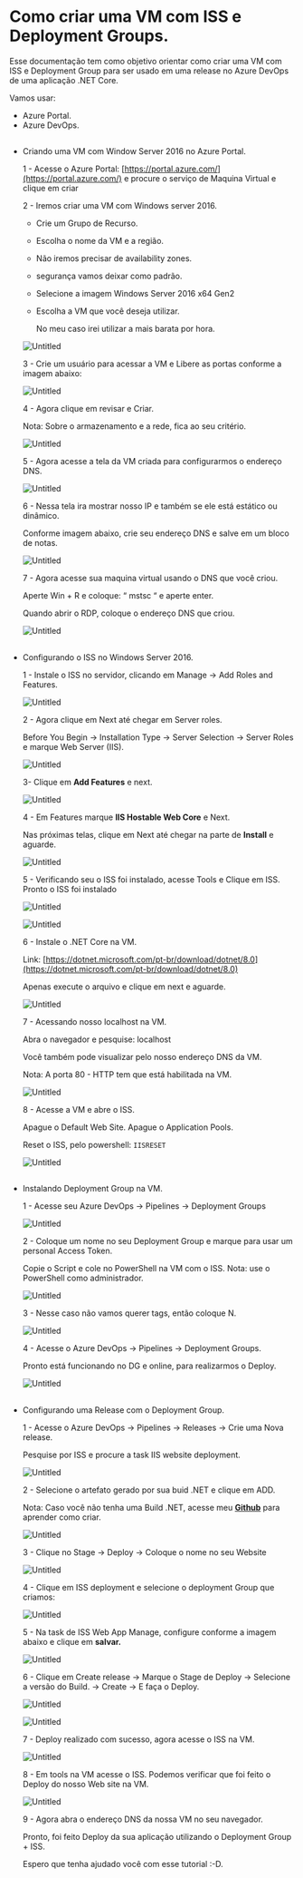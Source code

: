 # Como criar uma VM com ISS e Deployment Groups.

Esse documentação tem como objetivo orientar como criar uma VM com ISS e Deployment Group para ser usado em uma release no Azure DevOps de uma aplicação .NET Core.

Vamos usar:

- Azure Portal.
- Azure DevOps.
  
##

- Criando uma VM com Window Server 2016 no Azure Portal.
    
    1 - Acesse o Azure Portal: [https://portal.azure.com/](https://portal.azure.com/) e procure o serviço de Maquina Virtual e clique em criar
    
    2 - Iremos criar uma VM com Windows server 2016.
    
    - Crie um Grupo de Recurso.
    - Escolha o nome da VM e a região.
    - Não iremos precisar de availability zones.
    - segurança vamos deixar como padrão.
    - Selecione a imagem Windows Server 2016 x64 Gen2
    - Escolha a VM que você deseja utilizar.
        
        No meu caso irei utilizar a mais barata por hora.
        
    
    ![Untitled](readme/Untitled.png)
    
    3 - Crie um usuário para acessar a VM e Libere as portas conforme a imagem abaixo:
    
    ![Untitled](readme/Untitled%201.png)
    
    4 - Agora clique em revisar e Criar.
    
    Nota: Sobre o armazenamento e a rede, fica ao seu critério. 
    
    ![Untitled](readme/Untitled%202.png)
    
    5 - Agora acesse a tela da VM criada para configurarmos o endereço DNS.
    
    ![Untitled](readme/Untitled%203.png)
    
    6 - Nessa tela ira mostrar nosso IP e também se ele está estático ou dinâmico.
    
    Conforme imagem abaixo, crie seu endereço DNS e salve em um bloco de notas.
    
    ![Untitled](readme/Untitled%204.png)
    
    7 - Agora acesse sua maquina virtual usando o DNS que você criou.
    
    Aperte Win + R e coloque: “ mstsc “ e aperte enter.
    
    Quando abrir o RDP, coloque o endereço DNS que criou.
    
    ![Untitled](readme/Untitled%205.png)

##

- Configurando o ISS no Windows Server 2016.
    
    1 - Instale o ISS no servidor, clicando em Manage → Add Roles and Features.
    
    ![Untitled](readme/Untitled%206.png)
    
    2 - Agora clique em Next até chegar em Server roles.
    
    Before You Begin → Installation Type → Server Selection → Server Roles e marque Web Server (IIS).
    
    ![Untitled](readme/Untitled%207.png)
    
    3- Clique em **Add Features** e next.
    
    ![Untitled](readme/Untitled%208.png)
    
    4 - Em Features marque **IIS Hostable Web Core** e Next.
    
    Nas próximas telas, clique em Next até chegar na parte de **Install** e aguarde.
    
    ![Untitled](readme/Untitled%209.png)
    
    5 - Verificando seu o ISS foi instalado, acesse Tools e Clique em ISS. Pronto o ISS foi instalado
    
    ![Untitled](readme/Untitled%2010.png)
    
    ![Untitled](readme/Untitled%2011.png)
    
    6 - Instale o .NET Core na VM.
    
    Link: [https://dotnet.microsoft.com/pt-br/download/dotnet/8.0](https://dotnet.microsoft.com/pt-br/download/dotnet/8.0)
    
    Apenas execute o arquivo e clique em next e aguarde.
    
    ![Untitled](readme/Untitled%2012.png)
    
    7 - Acessando nosso localhost na VM.
    
    Abra o navegador e pesquise: localhost
    
    Você também pode visualizar pelo nosso endereço DNS da VM.
    
    Nota: A porta 80 - HTTP tem que está habilitada na VM.
    
    ![Untitled](readme/Untitled%2013.png)
    
    8 - Acesse a VM e abre o ISS. 
    
    Apague o Default Web Site.
    Apague o Application Pools.
    
    Reset o ISS, pelo powershell: `IISRESET`
    
    ![Untitled](readme/Untitled%2014.png)

##
- Instalando Deployment Group na VM.
    
    1 - Acesse seu Azure DevOps → Pipelines → Deployment Groups
    
    ![Untitled](readme/Untitled%2015.png)
    
    2 - Coloque um nome no seu Deployment Group e marque para usar um personal Access Token.
    
    Copie o Script e cole no PowerShell na VM com o ISS.
    Nota: use o PowerShell como administrador. 
    
    ![Untitled](readme/Untitled%2016.png)
    
    3 - Nesse caso não vamos querer tags, então coloque N. 
    
    ![Untitled](readme/Untitled%2017.png)
    
    4 - Acesse o Azure DevOps → Pipelines → Deployment Groups. 
    
    Pronto está funcionando no DG e online, para realizarmos o Deploy.
    
    ![Untitled](readme/Untitled%2018.png)

##
- Configurando uma Release com o Deployment Group.
    
    1 - Acesse o Azure DevOps → Pipelines → Releases → Crie uma Nova release.
    
    Pesquise por ISS e procure a task IIS website deployment.
    
    ![Untitled](readme/Untitled%2019.png)
    
    2 - Selecione o artefato gerado por sua buid .NET e clique em ADD.
    
    Nota: Caso você não tenha uma Build .NET, acesse meu [**Github**](https://github.com/ynocce/Az-DevOps-Projeto-1) para aprender como criar. 
    
    ![Untitled](readme/Untitled%2020.png)
    
    3 - Clique no Stage → Deploy → Coloque o nome no seu Website
    
    ![Untitled](readme/Untitled%2021.png)
    
    4 - Clique em ISS deployment e selecione o deployment Group que criamos: 
    
    ![Untitled](readme/Untitled%2022.png)
    
    5 - Na task de ISS Web App Manage, configure conforme a imagem abaixo e clique em **salvar.**
    
    ![Untitled](readme/Untitled%2023.png)
    
    6 - Clique em Create release → Marque o Stage de Deploy → Selecione a versão do Build. → Create → E faça o Deploy.
    
    ![Untitled](readme/Untitled%2024.png)
    
    ![Untitled](readme/Untitled%2025.png)
    
    7 - Deploy realizado com sucesso, agora acesse o ISS na VM.
    
    ![Untitled](readme/Untitled%2026.png)
    
    8 - Em tools na VM acesse o ISS. Podemos verificar que foi feito o Deploy do nosso Web site na VM.
    
    ![Untitled](readme/Untitled%2027.png)
    
    9 - Agora abra o endereço DNS da nossa VM no seu navegador. 
    
    Pronto, foi feito Deploy da sua aplicação utilizando o Deployment Group + ISS.
    
    Espero que tenha ajudado você com esse tutorial :-D.
